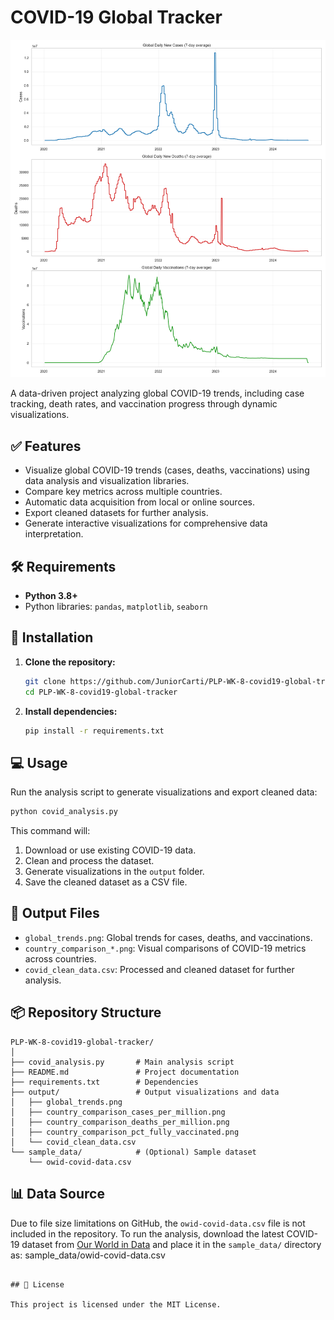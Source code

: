 # COVID-19 Global Tracker

![Sample Visualization](output/global_trends.png)

A data-driven project analyzing global COVID-19 trends, including case tracking, death rates, and vaccination progress through dynamic visualizations.

## ✅ Features

* Visualize global COVID-19 trends (cases, deaths, vaccinations) using data analysis and visualization libraries.
* Compare key metrics across multiple countries.
* Automatic data acquisition from local or online sources.
* Export cleaned datasets for further analysis.
* Generate interactive visualizations for comprehensive data interpretation.

## 🛠️ Requirements

* **Python 3.8+**
* Python libraries: `pandas`, `matplotlib`, `seaborn`

## 🚀 Installation

1. **Clone the repository:**

   ```bash
   git clone https://github.com/JuniorCarti/PLP-WK-8-covid19-global-tracker.git
   cd PLP-WK-8-covid19-global-tracker
   ```

2. **Install dependencies:**

   ```bash
   pip install -r requirements.txt
   ```

## 💻 Usage

Run the analysis script to generate visualizations and export cleaned data:

```bash
python covid_analysis.py
```

This command will:

1. Download or use existing COVID-19 data.
2. Clean and process the dataset.
3. Generate visualizations in the `output` folder.
4. Save the cleaned dataset as a CSV file.

## 📂 Output Files

* `global_trends.png`: Global trends for cases, deaths, and vaccinations.
* `country_comparison_*.png`: Visual comparisons of COVID-19 metrics across countries.
* `covid_clean_data.csv`: Processed and cleaned dataset for further analysis.

## 📦 Repository Structure

```
PLP-WK-8-covid19-global-tracker/
│
├── covid_analysis.py       # Main analysis script
├── README.md               # Project documentation
├── requirements.txt        # Dependencies
├── output/                 # Output visualizations and data
│   ├── global_trends.png
│   ├── country_comparison_cases_per_million.png
│   ├── country_comparison_deaths_per_million.png
│   ├── country_comparison_pct_fully_vaccinated.png
│   └── covid_clean_data.csv
└── sample_data/            # (Optional) Sample dataset
    └── owid-covid-data.csv
```

## 📊 Data Source


Due to file size limitations on GitHub, the `owid-covid-data.csv` file is not included in the repository.
To run the analysis, download the latest COVID-19 dataset from [Our World in Data](https://ourworldindata.org/covid-cases) and place it in the `sample_data/` directory as:
sample_data/owid-covid-data.csv
```

## 📝 License

This project is licensed under the MIT License.
